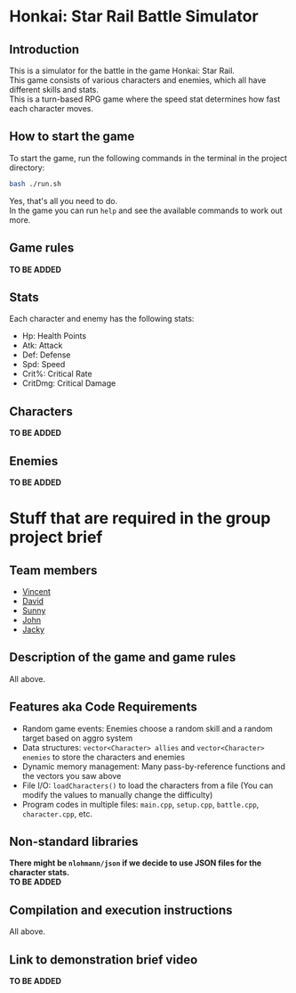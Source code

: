 # Honkai: Star Rail Battle Simulator

## Introduction
This is a simulator for the battle in the game Honkai: Star Rail.    
This game consists of various characters and enemies, which all have different skills and stats.  
This is a turn-based RPG game where the speed stat determines how fast each character moves.

## How to start the game
To start the game, run the following commands in the terminal in the project directory:
```bash
bash ./run.sh
```
Yes, that's all you need to do.  
In the game you can run `help` and see the available commands to work out more.

## Game rules
**TO BE ADDED**

## Stats
Each character and enemy has the following stats:
- Hp: Health Points
- Atk: Attack
- Def: Defense
- Spd: Speed
- Crit%: Critical Rate
- CritDmg: Critical Damage

## Characters
**TO BE ADDED**

## Enemies
**TO BE ADDED**

# Stuff that are required in the group project brief
## Team members
- [Vincent](https://github.com/vinkami)
- [David](https://github.com/IamnotOscar)
- [Sunny](https://github.com/Sanichi52)
- [John](https://github.com/wanndieearly)
- [Jacky](https://github.com/Icescream46)

## Description of the game and game rules
All above.

## Features aka Code Requirements
- Random game events: Enemies choose a random skill and a random target based on aggro system
- Data structures: `vector<Character> allies` and `vector<Character> enemies` to store the characters and enemies
- Dynamic memory management: Many pass-by-reference functions and the vectors you saw above
- File I/O: `loadCharacters()` to load the characters from a file (You can modify the values to manually change the difficulty)
- Program codes in multiple files: `main.cpp`, `setup.cpp`, `battle.cpp`, `character.cpp`, etc.

## Non-standard libraries
**There might be `nlohmann/json` if we decide to use JSON files for the character stats.**  
**TO BE ADDED**

## Compilation and execution instructions
All above.

## Link to demonstration brief video
**TO BE ADDED**